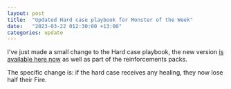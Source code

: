 ```yaml
---
layout: post
title:  "Updated Hard case playbook for Monster of the Week"
date:   "2023-03-22 012:30:00 +13:00"
categories: update
--- 
```

I've just made a small change to the Hard case playbook, the new version [is available here now](/files/extra_hunters_2023.zip) as well as part of the reinforcements packs.

The specific change is: if the hard case receives any healing, they now lose half their Fire.
